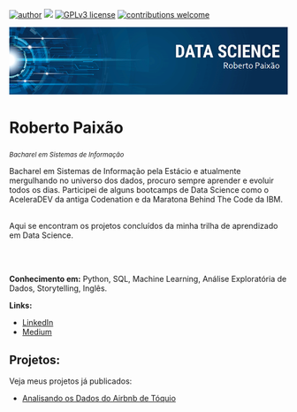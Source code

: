 [![author](https://img.shields.io/badge/author-robertopaixão-red.svg)](https://www.linkedin.com/in/roberto-paixao95/) [![](https://img.shields.io/badge/python-3.9+-blue.svg)](https://www.python.org/downloads/release/python-392/) [![GPLv3 license](https://img.shields.io/badge/License-GPLv3-blue.svg)](http://perso.crans.org/besson/LICENSE.html) [![contributions welcome](https://img.shields.io/badge/contributions-welcome-brightgreen.svg?style=flat)](https://github.com/carlosfab/data_science/issues)

<p align="center">
  <img src="img/Banner_Principal.png" >
</p>

# Roberto Paixão
<sub>*Bacharel em Sistemas de Informação*</sub>

Bacharel em Sistemas de Informação pela Estácio e atualmente mergulhando no universo dos dados, procuro sempre aprender e evoluir todos os dias. Participei de alguns bootcamps de Data Science como o AceleraDEV da antiga Codenation e da Maratona Behind The Code da IBM.


<br>
Aqui se encontram os projetos concluídos da minha trilha de aprendizado em Data Science.

<br><br>

**Conhecimento em:** Python, SQL, Machine Learning, Análise Exploratória de Dados, Storytelling, Inglês.

**Links:**
* [LinkedIn](https://www.linkedin.com/in/roberto-paixao95/)
* [Medium](https://medium.com/@robertocsp95)


## Projetos:
Veja meus projetos já publicados:

* [Analisando os Dados do Airbnb de Tóquio](https://github.com/roberto-paixao/Analise_Airbnb_Toquio/blob/main/Analisando_os_Dados_do_Airbnb_(T%C3%B3quio.ipynb))

